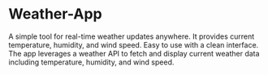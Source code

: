 # Weather-App
A simple tool for real-time weather updates anywhere. It provides current temperature, humidity, and wind speed. Easy to use with a clean interface.
The app leverages a weather API to fetch and display current weather data including temperature, humidity, and wind speed.
